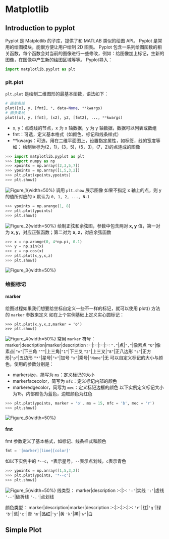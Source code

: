 # Matplotlib
## Introduction to pyplot
Pyplot 是 Matplotlib 的子库，提供了和 MATLAB 类似的绘图 API。
Pyplot 是常用的绘图模块，能很方便让用户绘制 2D 图表。
Pyplot 包含一系列绘图函数的相关函数，每个函数会对当前的图像进行一些修改，例如：给图像加上标记，生新的图像，在图像中产生新的绘图区域等等。
Pyplot导入：
```python
import matplotlib.pyplot as plt
```
### plt.plot
`plt.plot` 是绘制二维图形的最基本函数，语法如下：
```python
# 画单条线
plot([x], y, [fmt], *, data=None, **kwargs)
# 画多条线
plot([x], y, [fmt], [x2], y2, [fmt2], ..., **kwargs)
```
* x, y：点或线的节点，x 为 x 轴数据，y 为 y 轴数据，数据可以列表或数组
* fmt：可选，定义基本格式（如颜色、标记和线条样式）
* **kwargs：可选，用在二维平面图上，设置指定属性，如标签，线的宽度等
如：
绘制坐标为(2，1)，(3，5)，(5，3)，(7，2)的点连成的图像
```python
>>> import matplotlib.pyplot as plt
>>> import numpy as np
>>> xpoints = np.array([2,3,5,7])
>>> ypoints = np.array([1,5,3,2])
>>> plt.plot(xpoints,ypoints)
>>> plt.show()
```
![Figure_1](images/Figure_1.png){width=50%}
调用 `plt.show` 展示图像
如果不指定 x 轴上的点，则 y 的值所对应的 x 默认为 `0, 1, 2, ..., N-1`
```python
>>> ypoints = np.arange(1, 8)
>>> plt.plot(ypoints)
>>> plt.show()
```
![Figure_2](images/Figure_2.png){width=50%}
绘制正弦和余弦图，参数中包含两对 **x, y** 值，第一对为 **x, y**，对应正弦函数；第二对为 **x, z**，对应余弦函数
```python
>>> x = np.arange(0, 4*np.pi, 0.1)
>>> y = np.sin(x)
>>> z = np.cos(x)
>>> plt.plot(x,y,x,z)
>>> plt.show()
```
![Figure_3](images/Figure_3.png){width=50%}
### 绘图标记
#### marker
绘图过程如果我们想要给坐标自定义一些不一样的标记，就可以使用 plot() 方法的 `marker` 参数来定义
如在上个实例基础上定义实心圆标记：
```
>>> plt.plot(x,y,x,z,marker = 'o')
>>> plt.show()
```
![Figure_4](images/Figure_4.png){width=50%}
常用 `marker` 符号：
marker|description|marker|description
:-:|:-:|:-:|:-:
`"."`|点|`","`|像素点
`"O"`|像素点|`"v"`|下三角
`"^"`|上三角|`"1"`|下三叉
`"2"`|上三叉|`"8"`|正八边形
`"s"`|正方形|`"p"`|五边形
`"*"`|星号|`"+"`|加号
`"x"`|乘号|`"None"`|无
可以自定义标记的大小与颜色，使用的参数分别是：
* markersize，简写为 `ms`：定义标记的大小
* markerfacecolor，简写为 `mfc`：定义标记内部的颜色
* markeredgecolor，简写为 `mec`：定义标记边框的颜色
以下实例定义标记大小为15，内部颜色为蓝色，边框颜色为红色
```python
>>> plt.plot(ypoints, marker = 'o', ms = 15, mfc = 'b', mec = 'r')
>>> plt.show()
```
![Figure_6](images/Figure_6.png){width=50%}
#### fmt
fmt 参数定义了基本格式，如标记、线条样式和颜色
```python
fmt = '[marker][line][color]'
```
如以下实例中的 `*--c`，`*`表示星号，`--`表示点划线，`c`表示青色
```python
>>> ypoints = np.array([1,5,3,2])
>>> plt.plot(ypoints, '*--c')
>>> plt.show()
```
![Figure_5](images/Figure_5.png){width=50%}
线类型：
marker|description
:-:|:-:
`'-'`|实线
`':'`|虚线
`'--'`|破折线
`'-.'`|点划线

颜色类型：
marker|description|marker|description
:-:|:-:|:-:|:-:
`'r'`|红|`'g'`|绿
`'b'`|蓝|`'c'`|青
`'m'`|品红|`'y'`|黄
`'k'`|黑|`'w'`|白
## Simple Plot

